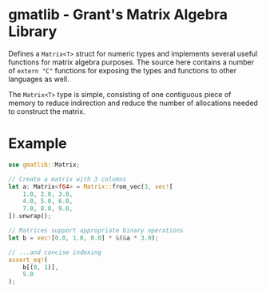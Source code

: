 # gmatlib - Grant's Matrix Algebra Library

Defines a `Matrix<T>` struct for numeric types and implements several useful functions for matrix algebra purposes.
The source here contains a number of `extern "C"` functions for exposing the types and functions to other languages
as well.

The `Matrix<T>` type is simple, consisting of one contiguous piece of memory to reduce indirection and reduce
the number of allocations needed to construct the matrix.


# Example
```rust
use gmatlib::Matrix;

// Create a matrix with 3 columns
let a: Matrix<f64> = Matrix::from_vec(3, vec![
    1.0, 2.0, 3.0,
    4.0, 5.0, 6.0,
    7.0, 8.0, 9.0,
]).unwrap();

// Matrices support appropriate binary operations
let b = vec![0.0, 1.0, 0.0] * &(&a * 3.0);

// ...and concise indexing 
assert_eq!(
    b[(0, 1)],
    5.0
);
```

